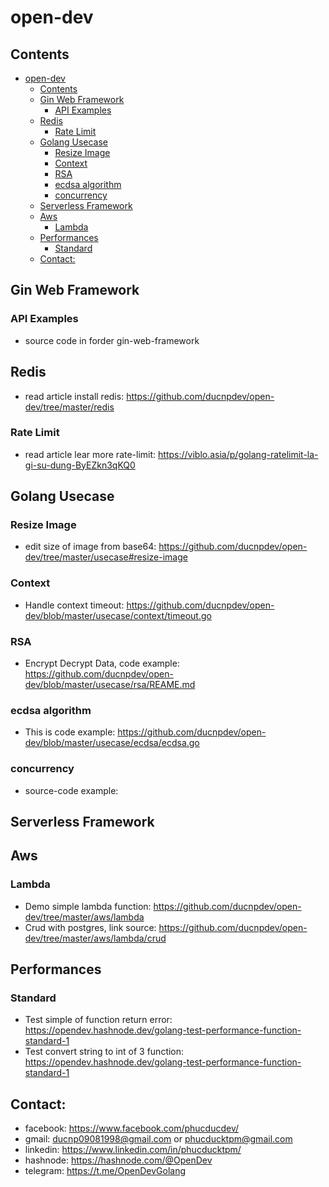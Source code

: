 # open-dev

## Contents

- [open-dev](#open-dev)
  - [Contents](#contents)
  - [Gin Web Framework](#gin-web-framework)
    - [API Examples](#api-examples)
  - [Redis](#redis)
    - [Rate Limit](#rate-limit)
  - [Golang Usecase](#golang-usecase)
    - [Resize Image](#resize-image)
    - [Context](#context)
    - [RSA](#rsa)
    - [ecdsa algorithm](#ecdsa-algorithm)
    - [concurrency](#concurrency)
  - [Serverless Framework](#serverless-framework)
  - [Aws](#aws)
    - [Lambda](#lambda)
  - [Performances](#performances)
    - [Standard](#standard)
  - [Contact:](#contact)
## Gin Web Framework
### API Examples
- source code in forder gin-web-framework

## Redis
- read article install redis: https://github.com/ducnpdev/open-dev/tree/master/redis
### Rate Limit
- read article lear more rate-limit: https://viblo.asia/p/golang-ratelimit-la-gi-su-dung-ByEZkn3qKQ0

## Golang Usecase

### Resize Image
- edit size of image from base64: https://github.com/ducnpdev/open-dev/tree/master/usecase#resize-image


### Context
- Handle context timeout: https://github.com/ducnpdev/open-dev/blob/master/usecase/context/timeout.go

### RSA
- Encrypt Decrypt Data, code example: https://github.com/ducnpdev/open-dev/blob/master/usecase/rsa/REAME.md

### ecdsa algorithm
- This is code example: https://github.com/ducnpdev/open-dev/blob/master/usecase/ecdsa/ecdsa.go

### concurrency
- source-code example:

## Serverless Framework
## Aws
### Lambda
- Demo simple lambda function: https://github.com/ducnpdev/open-dev/tree/master/aws/lambda
- Crud with postgres, link source: https://github.com/ducnpdev/open-dev/tree/master/aws/lambda/crud

## Performances
### Standard
- Test simple of function return error: https://opendev.hashnode.dev/golang-test-performance-function-standard-1
- Test convert string to int of 3 function: https://opendev.hashnode.dev/golang-test-performance-function-standard-1

## Contact:
- facebook: https://www.facebook.com/phucducdev/
- gmail: ducnp09081998@gmail.com or phucducktpm@gmail.com
- linkedin: https://www.linkedin.com/in/phucducktpm/
- hashnode: https://hashnode.com/@OpenDev
- telegram: https://t.me/OpenDevGolang